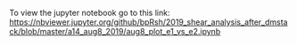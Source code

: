 To view the jupyter notebook go to this link: https://nbviewer.jupyter.org/github/bpRsh/2019_shear_analysis_after_dmstack/blob/master/a14_aug8_2019/aug8_plot_e1_vs_e2.ipynb
